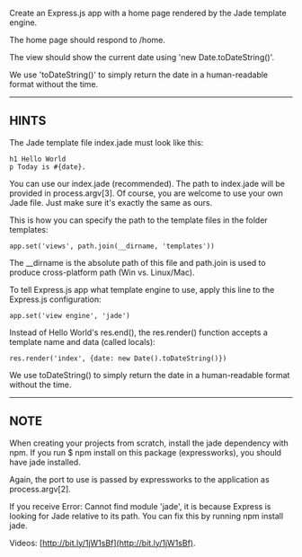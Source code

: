 
Create an Express.js app with a home page rendered by the Jade template engine.

The home page should respond to /home.

The view should show the current date using 'new Date.toDateString()'.

We use 'toDateString()' to simply return the date in a human-readable format
without the time.

-------------------------------------------------------------------------------

## HINTS

The Jade template file index.jade must look like this:

    h1 Hello World
    p Today is #{date}.

You can use our index.jade (recommended). The path to index.jade will be provided in
process.argv[3]. Of course, you are welcome to use your own Jade file. Just make sure it's exactly the same as ours.

This is how you can specify the path to the template files in the folder templates:

    app.set('views', path.join(__dirname, 'templates'))

The __dirname is the absolute path of this file and path.join is used to produce cross-platform path (Win vs. Linux/Mac).

To tell Express.js app what template engine to use, apply this line to the
Express.js configuration:

    app.set('view engine', 'jade')

Instead of Hello World's res.end(), the res.render() function accepts
a template name and data (called locals):

    res.render('index', {date: new Date().toDateString()})

We use toDateString() to simply return the date in a human-readable format
without the time.

-------------------------------------------------------------------------------

## NOTE

When creating your projects from scratch, install the jade dependency with npm.
If you run $ npm install on this package (expressworks), you should have jade installed.

Again, the port to use is passed by expressworks to the application as process.argv[2].

If you receive Error: Cannot find module 'jade', it is because Express is looking for Jade relative to its path. You can fix this by running npm install jade.

Videos: [http://bit.ly/1jW1sBf](http://bit.ly/1jW1sBf).

